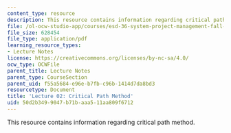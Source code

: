 ```yaml
---
content_type: resource
description: This resource contains information regarding critical path method.
file: /ol-ocw-studio-app/courses/esd-36-system-project-management-fall-2012/50d2b3499047b71baaa511aa809f6712_MITESD_36F12_Lec02.pdf
file_size: 628454
file_type: application/pdf
learning_resource_types:
- Lecture Notes
license: https://creativecommons.org/licenses/by-nc-sa/4.0/
ocw_type: OCWFile
parent_title: Lecture Notes
parent_type: CourseSection
parent_uid: f55a5684-e96e-b7fb-c96b-1414d7da8bd3
resourcetype: Document
title: 'Lecture 02: Critical Path Method'
uid: 50d2b349-9047-b71b-aaa5-11aa809f6712
---
```

This resource contains information regarding critical path method.